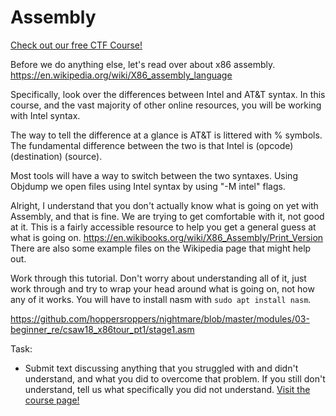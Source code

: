 # Assembly

[Check out our free CTF Course!](https://academy.hoppersroppers.org/mod/page/view.php?id=1011)

Before we do anything else, let's read over about x86 assembly. 
<https://en.wikipedia.org/wiki/X86_assembly_language>

Specifically, look over the differences between Intel and AT&T syntax. In this course, and the vast majority of other online resources, you will be working with Intel syntax. 

The way to tell the difference at a glance is AT&T is littered with % symbols. The fundamental difference between the two is that Intel is (opcode) (destination) (source).

Most tools will have a way to switch between the two syntaxes. Using Objdump we open files using Intel syntax by using "-M intel" flags.

Alright, I understand that you don't actually know what is going on yet with Assembly, and that is fine. We are trying to get comfortable with it, not good at it. This is a fairly accessible resource to help you get a general guess at what is going on.  <https://en.wikibooks.org/wiki/X86_Assembly/Print_Version> There are also some example files on the Wikipedia page that might help out.

Work through this tutorial. Don't worry about understanding all of it, just work through and try to wrap your head around what is going on, not how any of it works.  You will have to install nasm with `sudo apt install nasm`.

<https://github.com/hoppersroppers/nightmare/blob/master/modules/03-beginner_re/csaw18_x86tour_pt1/stage1.asm>

Task: 

* Submit text discussing anything that you struggled with and didn't understand, and what you did to overcome that problem. If you still don't understand, tell us what specifically you did not understand.
[Visit the course page!](https://academy.hoppersroppers.org/mod/assign/view.php?id=1011)
